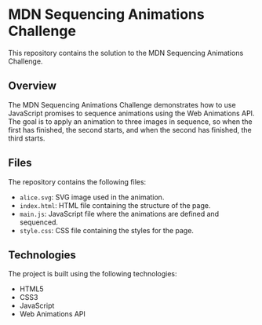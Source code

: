# MDN Sequencing Animations Challenge

This repository contains the solution to the MDN Sequencing Animations Challenge.

## Overview

The MDN Sequencing Animations Challenge demonstrates how to use JavaScript promises to sequence animations using the Web Animations API. The goal is to apply an animation to three images in sequence, so when the first has finished, the second starts, and when the second has finished, the third starts.

## Files

The repository contains the following files:
- `alice.svg`: SVG image used in the animation.
- `index.html`: HTML file containing the structure of the page.
- `main.js`: JavaScript file where the animations are defined and sequenced.
- `style.css`: CSS file containing the styles for the page.

## Technologies

The project is built using the following technologies:
- HTML5
- CSS3
- JavaScript
- Web Animations API